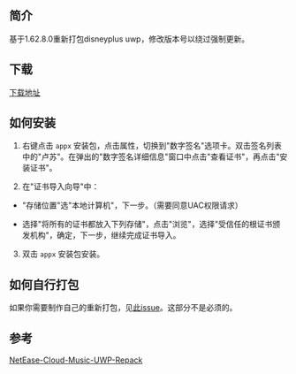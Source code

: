 ## 简介

基于1.62.8.0重新打包disneyplus uwp，修改版本号以绕过强制更新。

## 下载

[下载地址](https://github.com/Tweed0984/disneyplus-uwp-repack-BFU/releases/download/repack/disneyplus_uwp_repack_BFU.appx)

## 如何安装

1. 右键点击 ```appx``` 安装包，点击属性，切换到"数字签名"选项卡。双击签名列表中的"卢苏"。在弹出的"数字签名详细信息"窗口中点击"查看证书"，再点击"安装证书"。

2. 在"证书导入向导"中：

- "存储位置"选"本地计算机"，下一步。（需要同意UAC权限请求）

- 选择"将所有的证书都放入下列存储"，点击"浏览"，选择"受信任的根证书颁发机构"，确定，下一步，继续完成证书导入。

3. 双击 ```appx``` 安装包安装。

## 如何自行打包

如果你需要制作自己的重新打包，见[此issue](https://github.com/JasonWei512/NetEase-Cloud-Music-UWP-Repack/issues/3#issuecomment-636415035)。这部分不是必须的。

## 参考

[NetEase-Cloud-Music-UWP-Repack](https://github.com/JasonWei512/NetEase-Cloud-Music-UWP-Repack)
